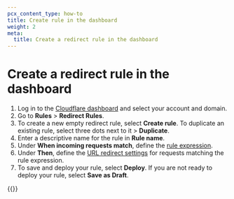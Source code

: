 ```yaml
---
pcx_content_type: how-to
title: Create rule in the dashboard
weight: 2
meta:
  title: Create a redirect rule in the dashboard
---
```


# Create a redirect rule in the dashboard

1. Log in to the [Cloudflare dashboard](https://dash.cloudflare.com) and select your account and domain.
2. Go to **Rules** > **Redirect Rules**.
3. To create a new empty redirect rule, select **Create rule**. To duplicate an existing rule, select three dots next to it > **Duplicate**.
4. Enter a descriptive name for the rule in **Rule name**.
5. Under **When incoming requests match**, define the [rule expression](/ruleset-engine/rules-language/expressions/edit-expressions/).
6. Under **Then**, define the [URL redirect settings](/rules/url-forwarding/single-redirects/settings/) for requests matching the rule expression.
7. To save and deploy your rule, select **Deploy**. If you are not ready to deploy your rule, select **Save as Draft**.

{{<render file="url-forwarding/_requires-proxied-site.md" withParameters="Single Redirects">}}